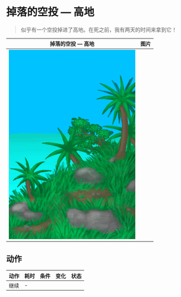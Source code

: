 # 掉落的空投 — 高地  
> 似乎有一个空投掉进了高地。在死之前，我有两天的时间来拿到它！  
  
  掉落的空投 — 高地  |   图片   
 ----  |  ----:   
   |  ![](Sprite/Highlands.png)   
  
## 动作  
动作  |  耗时  |  条件  |  变化  |  状态  
----  |  ----  |  ----  |  ----  |  ----  
继续<br>  |  -  |    |    |    
